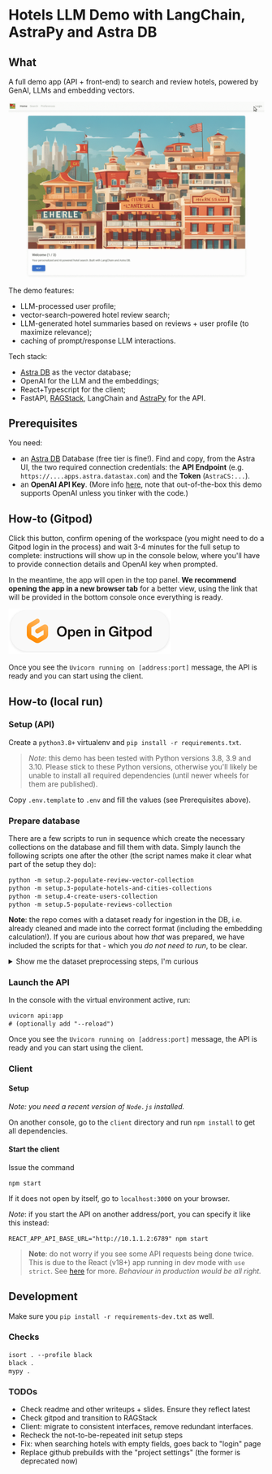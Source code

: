 # Hotels LLM Demo with LangChain, AstraPy and Astra DB

## What

A full demo app (API + front-end) to search and review hotels, powered by
GenAI, LLMs and embedding vectors.

![App screenshot](images/hotels_animated.gif)

The demo features:

- LLM-processed user profile;
- vector-search-powered hotel review search;
- LLM-generated hotel summaries based on reviews + user profile (to maximize relevance);
- caching of prompt/response LLM interactions.

Tech stack:

- [Astra DB](https://docs.datastax.com/en/astra/astra-db-vector/index.html) as the vector database;
- OpenAI for the LLM and the embeddings;
- React+Typescript for the client;
- FastAPI, [RAGStack](https://docs.datastax.com/en/ragstack/docs/index.html), LangChain and [AstraPy](https://docs.datastax.com/en/astra/astra-db-vector/api-reference/overview.html#python) for the API.

## Prerequisites

You need:

- an [Astra DB](https://docs.datastax.com/en/astra/astra-db-vector/) Database (free tier is fine!). Find and copy, from the Astra UI, the two required connection credentials: the **API Endpoint** (e.g. `https://....apps.astra.datastax.com`) and the **Token** (`AstraCS:...`).
- an **OpenAI API Key**. (More info [here](https://cassio.org/start_here/#llm-access), note that out-of-the-box this demo supports OpenAI unless you tinker with the code.)

</details>


## How-to (Gitpod)

Click this button, confirm opening of the workspace
(you might need to do a Gitpod login in the process) and wait 3-4 minutes for the full setup to complete:
instructions will show up in the console below, where you'll have
to provide connection details and OpenAI key when prompted.

In the meantime, the app will open in the top panel. **We recommend opening the app in a new browser tab** for a better view, using the link that will be provided in the bottom console once everything is ready.

<a href="https://gitpod.io/#https://github.com/hemidactylus/langchain-astrapy-hotels-app"><img src="images/open_in_gitpod.svg" /></a>

Once you see the `Uvicorn running on [address:port]` message,
the API is ready and you can start using the client.

## How-to (local run)

### Setup (API)

Create a `python3.8+` virtualenv and `pip install -r requirements.txt`.

> _Note_: this demo has been tested with Python versions 3.8, 3.9 and 3.10. Please stick to these Python versions, otherwise you'll likely be unable to install all required dependencies (until newer wheels for them are published).

Copy `.env.template` to `.env` and fill the values (see Prerequisites above).

### Prepare database

There are a few scripts to run in sequence which create the necessary collections
on the database and fill them with data. Simply launch the following scripts
one after the other (the script names make it clear what part of the setup they do):

```
python -m setup.2-populate-review-vector-collection
python -m setup.3-populate-hotels-and-cities-collections
python -m setup.4-create-users-collection
python -m setup.5-populate-reviews-collection
```

**Note**: the repo comes with a dataset ready for ingestion in the DB, i.e.
already cleaned and made into the correct format (including the embedding calculation!).
If you are curious about
how _that_ was prepared, we have included the scripts for that - which
you _do not need to run_, to be clear.

<details><summary>Show me the dataset preprocessing steps, I'm curious</summary>

#### Download the dataset

Download `Datafiniti_Hotel_Reviews_Jun19.csv` from [here](https://www.kaggle.com/datasets/datafiniti/hotel-reviews?select=Datafiniti_Hotel_Reviews_Jun19.csv)
(unzip if necessary) and put it into `setup/original`.

#### Clean the input CSV

Refine the original CSV into its "cleaned" version for later use:

```
python -m setup.0-clean-csv
```

#### Calculate embeddings (takes time and some OpenAI calls!)

This script calculates embedding vectors for all reviews
(it actually combines review title and body in a certain way, and the
resulting string is what is sent to the embedding OpenAI service):

```
python -m setup.1-augment-with-embeddings
```

_Note_: this step is time-consuming and makes use of several calls of your
OpenAI account. This is why, to save time and (your) money, the script stores
the resulting vectors in a `precalculated_embeddings.json` file (which uses
a custom compression scheme, see the code!),
so that the "populate review vector collection" step does not need to calculate them
anymore. We included the precalculated embeddings in the repo: this is why
you can start the setup from step 2.

</details>


### Launch the API

In the console with the virtual environment active, run:

```
uvicorn api:app
# (optionally add "--reload")
```

Once you see the `Uvicorn running on [address:port]` message,
the API is ready and you can start using the client.

### Client

#### Setup

_Note: you need a recent version of `Node.js` installed._

On another console, go to the `client` directory
and run `npm install` to get all dependencies.

#### Start the client

Issue the command

```
npm start
```

If it does not open by itself, go to `localhost:3000` on your browser.

_Note_: if you start the API on another address/port, you can specify it like this instead:

```
REACT_APP_API_BASE_URL="http://10.1.1.2:6789" npm start
```

> **Note**: do not worry if you see some API requests being done twice. This is due to the React (v18+) app running in dev mode with `use strict`. See [here](https://stackoverflow.com/questions/72238175/why-useeffect-running-twice-and-how-to-handle-it-well-in-react) for more. _Behaviour in production would be all right._

## Development

Make sure you `pip install -r requirements-dev.txt` as well.

### Checks


```
isort . --profile black
black .
mypy .
```

### TODOs

- Check readme and other writeups + slides. Ensure they reflect latest
- Check gitpod and transition to RAGStack
- Client: migrate to consistent interfaces, remove redundant interfaces.
- Recheck the not-to-be-repeated init setup steps
- Fix: when searching hotels with empty fields, goes back to "login" page
- Replace github prebuilds with the "project settings" (the former is deprecated now)
